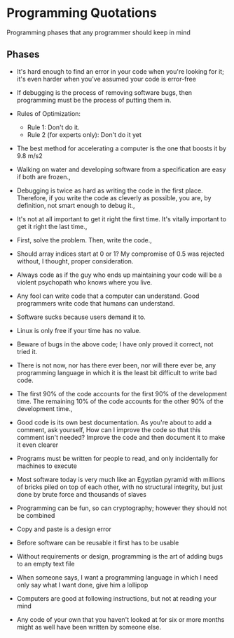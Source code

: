 # Programming Quotations

Programming phases that any programmer should keep in mind

## Phases

- It's hard enough to find an error in your code when you're looking for it; it's even harder when you've assumed your code is error-free

- If debugging is the process of removing software bugs, then programming must be the process of putting them in.

- Rules of Optimization:
  - Rule 1: Don't do it.
  - Rule 2 (for experts only): Don't do it yet

- The best method for accelerating a computer is the one that boosts it by 9.8 m/s2
  
- Walking on water and developing software from a specification are easy if both are frozen.,

- Debugging is twice as hard as writing the code in the first place. Therefore, if you write the code as cleverly as possible, you are, by definition, not smart enough to debug it.,

- It's not at all important to get it right the first time. It's vitally important to get it right the last time.,

- First, solve the problem. Then, write the code.,

- Should array indices start at 0 or 1? My compromise of 0.5 was rejected without, I thought, proper consideration.

- Always code as if the guy who ends up maintaining your code will be a violent psychopath who knows where you live.

- Any fool can write code that a computer can understand. Good programmers write code that humans can understand.

- Software sucks because users demand it to.
- Linux is only free if your time has no value.

- Beware of bugs in the above code; I have only proved it correct, not tried it.

- There is not now, nor has there ever been, nor will there ever be, any programming language in which it is the least bit difficult to write bad code.

- The first 90% of the code accounts for the first 90% of the development time. The remaining 10% of the code accounts for the other 90% of the development time.,

- Good code is its own best documentation. As you're about to add a comment, ask yourself, How can I improve the code so that this comment isn't needed? Improve the code and then document it to make it even clearer
    
- Programs must be written for people to read, and only incidentally for machines to execute
    
- Most software today is very much like an Egyptian pyramid with millions of bricks piled on top of each other, with no structural integrity, but just done by brute force and thousands of slaves

- Programming can be fun, so can cryptography; however they should not be combined

- Copy and paste is a design error

- Before software can be reusable it first has to be usable

- Without requirements or design, programming is the art of adding bugs to an empty text file

- When someone says, I want a programming language in which I need only say what I want done, give him a lollipop

- Computers are good at following instructions, but not at reading your mind

- Any code of your own that you haven't looked at for six or more months might as well have been written by someone else.

